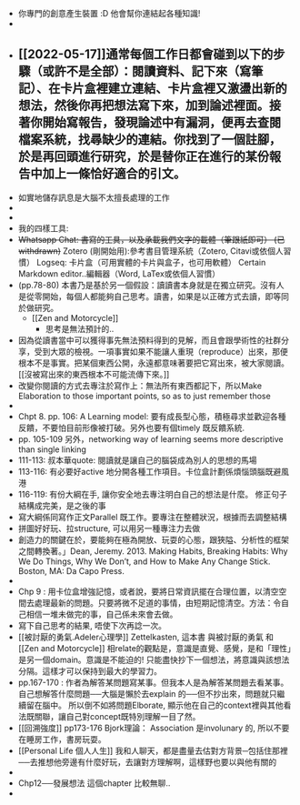 - 你專門的創意產生裝置 :D  他會幫你連結起各種知識!
-
- [[2022-05-17]]通常每個工作日都會碰到以下的步驟（或許不是全部）：閱讀資料、記下來（寫筆記）、在卡片盒裡建立連結、卡片盒裡又激盪出新的想法，然後你再把想法寫下來，加到論述裡面。接著你開始寫報告，發現論述中有漏洞，便再去查閱檔案系統，找尋缺少的連結。你找到了一個註腳，於是再回頭進行研究，於是替你正在進行的某份報告中加上一條恰好適合的引文。
	-
- 如實地儲存訊息是大腦不太擅長處理的工作
-
-
- 我的四樣工具:
- ~~Whatsapp Chat:   書寫的工具，以及承載我們文字的載體（筆跟紙即可） (已withdrawn)~~
  Zotero (剛開始用):參考書目管理系統（Zotero, Citavi或依個人習慣）
  Logseq:  卡片盒（可用實體的卡片與盒子，也可用軟體）
  Certain Markdown editor..編輯器（Word, LaTex或依個人習慣）
- (pp.78-80) 本書乃是基於另一個假設：讀讀書本身就是在獨立研究。沒有人是從零開始，每個人都能夠自己思考。讀書，如果是以正確方式去讀，即等同於做研究。
	- [[Zen and Motorcycle]]
		- 思考是無法預計的..
- 因為從讀書當中可以獲得事先無法預料得到的見解，而且會跟學術性的社群分享，受到大眾的檢視。一項事實如果不能讓人重現（reproduce）出來，那便根本不是事實。把某個東西公開，永遠都意味著要把它寫出來，被大家閱讀。[[沒被寫出來的東西根本不可能流傳下來。]]
- 改變你閱讀的方式去專注於寫作上：無法所有東西都記下，所以Make Elaboration to those important points, so as to just remember those
-
- Chpt 8. pp. 106:   A  Learning model:   要有成長型心態，積極尋求並歡迎各種反饋，不要怕目前形像被打破。另外也要有個timely 既反饋系統.
- pp. 105-109  另外，networking way of learning seems more descriptive than single linking
- 111-113:  叔本華quote: 閱讀就是讓自己的腦袋成為別人的思想的馬場
- 113-116: 有必要好active 地分開各種工作項目。卡位盒計劃係煩惱頭腦既避風港
- 116-119:  有份大綱在手,  讓你安全地去專注明白自己的想法是什麼。  修正句子結構成完美，是之後的事
- 寫大綱係同寫作正文Parallel 既工作。要專注在整體狀況，根據而去調整結構
- 拼圖好好玩、拉structure,  可以用另一種專注力去做
- 創造力的關鍵在於，要能夠在極為開放、玩耍的心態，跟狹隘、分析性的框架之間轉換著。」Dean, Jeremy. 2013. Making Habits, Breaking Habits: Why We Do Things, Why We Don’t, and How to Make Any Change Stick. Boston, MA: Da Capo Press.
-
- Chp 9 : 用卡位盒增強記憶，或者說，要將日常資訊擺在合理位置，以清空空間去處理最新的問題。只要將微不足道的事情，由短期記憶清空。方法：令自己相信一堆未做完的事，自己係未來會去做。
- 寫下自己思考的結果,  唔使下次再諗一次。
- [[被討厭的勇氣.Adeler心理學]]  Zettelkasten, 這本書 與被討厭的勇氣 和 [[Zen and Motorcycle]] 相relate的觀點是，意識是直覺、感覺，是和「理性」是另一個domain。意識是不能迫的!  只能盡快抄下一個想法，將意識與該想法分隔。這樣才可以保持到最大的學習力。
- pp.167-170 :  作者為解答某問題寫某事。但我本人是為解答某問題去看某事。自己想解答什麼問題──大腦是懶於去explain 的──但不抄出來，問題就只繼續留在腦中。  所以倒不如將問題Elborate, 顯示他在自己的context裡與其他看法既關聯，讓自己對concept既特別理解一目了然。
- [[回溯強度]] pp173-176 Bjork理論： Association 是involunary 的,  所以不要在睡房工作，書房玩耍。
- [[Personal Life 個人人生]] 我和人聊天，都是盡量去估對方背景─包括住那裡──去推想他旁邊有什麼好玩，去讓對方理解啊，這樣野也要以與他有關的
-
- Chp12──發展想法    這個chapter 比較無聊..
-